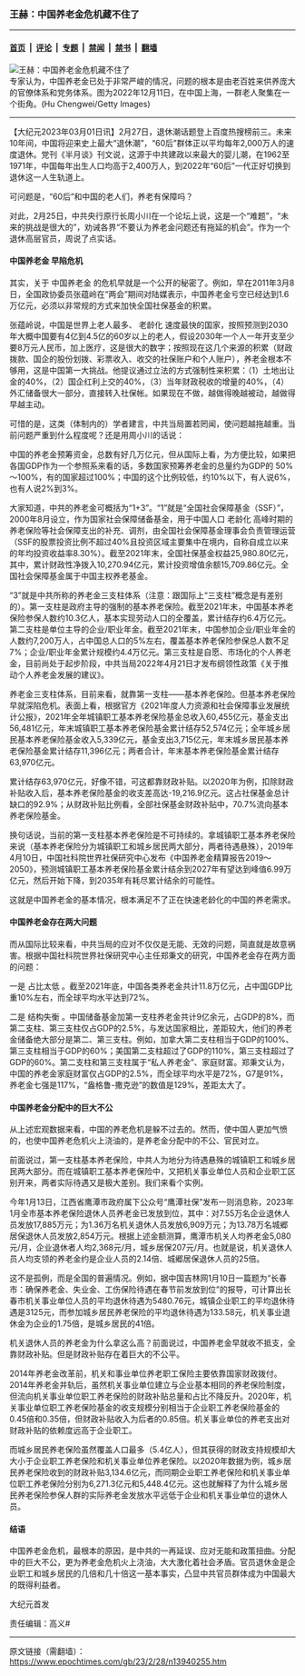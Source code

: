 ### 王赫：中国养老金危机藏不住了

---

#### [首页](../../../..?n13940255) &nbsp;|&nbsp; [评论](../../../../../epoch-comment?n13940255) &nbsp;|&nbsp; [专题](../../../../../epoch-special?n13940255) &nbsp;|&nbsp; [禁闻](../../../../../epoch-news?n13940255) &nbsp;|&nbsp; [禁书](../../../../../books?n13940255) &nbsp;|&nbsp; [翻墙](https://github.com/gfw-breaker/nogfw/blob/master/README.md?n13940255)


<div><img alt="王赫：中国养老金危机藏不住了" class="attachment-djy_600_400 size-djy_600_400 wp-post-image" src="https://i.epochtimes.com/assets/uploads/2023/02/id13939976-GettyImages-1448301261-600x400.jpg"/>
<div class="caption">
 专家认为，中国养老金已处于非常严峻的情况，问题的根本是由老百姓来供养庞大的官僚体系和党务体系。图为2022年12月11日，在中国上海，一群老人聚集在一个街角。(Hu Chengwei/Getty Images)
</div></div><hr/><div class="post_content" id="artbody" itemprop="articleBody">
 <!-- article content begin -->
 <p>
  【大纪元2023年03月01日讯】2月27日，退休潮话题登上百度热搜榜前三。未来10年间，中国将迎来史上最大“退休潮”，“60后”群体正以平均每年2,000万人的速度退休。党刊《半月谈》刊文说，这源于中共建政以来最大的婴儿潮，在1962至1971年，中国每年出生人口均高于2,400万人，到2022年“60后”一代正好切换到退休这一人生轨道上。
 </p>
 <p>
  可问题是，“60后”和中国的老人们，养老有保障吗？
 </p>
 <p>
  对此，2月25日，中共央行原行长周小川在一个论坛上说，这是一个“难题”，“未来的挑战是很大的”，劝诫各界“不要认为养老金问题还有拖延的机会”。作为一个退休高层官员，周说了点实话。
 </p>
 <h4>
  <ok href="https://www.epochtimes.com/gb/tag/%E4%B8%AD%E5%9B%BD%E5%85%BB%E8%80%81%E9%87%91.html">
   中国养老金
  </ok>
  早陷危机
 </h4>
 <p>
  其实，关于
  <ok href="https://www.epochtimes.com/gb/tag/%E4%B8%AD%E5%9B%BD%E5%85%BB%E8%80%81%E9%87%91.html">
   中国养老金
  </ok>
  的危机早就是一个公开的秘密了。例如，早在2011年3月8日，全国政协委员张蕴岭在“两会”期间对陆媒表示，中国养老金亏空已经达到1.6万亿元，必须以非常规的方式来加快全国社保基金的积累。
 </p>
 <p>
  张蕴岭说，中国是世界上老人最多、
  <ok href="https://www.epochtimes.com/gb/tag/%E8%80%81%E9%BE%84%E5%8C%96.html">
   老龄化
  </ok>
  速度最快的国家，按照预测到2030年大概中国要有4亿到4.5亿的60岁以上的老人，假设2030年一个人一年开支至少要8万元人民币，加上医疗，这是很大的数字；按照现在这几个来源的积累（财政拨款、国企的股份划拨、彩票收入、收交的社保账户和个人账户），养老金根本不够用，这是中国第一大挑战。他提议通过立法的方式强制性来积累：（1）土地出让金的40%，（2）国企红利上交的40%，（3）当年财政税收的增量的40%，（4）外汇储备很大一部分，直接转入社保帐。如果现在不做，越做得晚越被动，越做得早越主动。
 </p>
 <p>
  可惜的是，这类（体制内的）学者建言，中共当局置若罔闻，使问题越拖越重。当前问题严重到什么程度呢？还是用周小川的话说：
 </p>
 <p>
  中国的养老金预筹资金，总数有好几万亿元，但从国际上看，为方便比较，如果把各国GDP作为一个参照系来看的话，多数国家预筹养老金的总量约为GDP的 50%～100%，有的国家超过100%；中国的这个比例较低，约10%以下，有人说6%，也有人说2%到3%。
 </p>
 <p>
  大家知道，中共的养老金可概括为“1+3”。“1”就是“全国社会保障基金（SSF）”，2000年8月设立，作为国家社会保障储备基金，用于中国人口
  <ok href="https://www.epochtimes.com/gb/tag/%E8%80%81%E9%BE%84%E5%8C%96.html">
   老龄化
  </ok>
  高峰时期的养老保险等社会保障支出的补充、调剂，由全国社会保障基金理事会负责管理运营（SSF的股票投资比例不超过40%且投资区域主要集中在境内，自称自成立以来的年均投资收益率8.30%）。截至2021年末，全国社保基金权益25,980.80亿元，其中，累计财政性净拨入10,270.94亿元，累计投资增值余额15,709.86亿元。全国社会保障基金属于中国主权养老基金。
 </p>
 <p>
  “3”就是中共所称的养老金三支柱体系（注意：跟国际上“三支柱”概念是有差别的）。第一支柱是政府主导的强制的基本养老保险。截至2021年末，中国基本养老保险参保人数约10.3亿人，基本实现劳动人口的全覆盖，累计结存约6.4万亿元。第二支柱是单位主导的企业/职业年金。截至2021年末，中国参加企业/职业年金的人数约7,200万人，占中国总人口的5%左右，覆盖基本养老保险参保总人数不足7%；企业/职业年金累计规模约4.4万亿元。第三支柱是自愿、市场化的个人养老金，目前尚处于起步阶段，中共当局2022年4月21日才发布纲领性政策《关于推动个人养老金发展的建议》。
 </p>
 <p>
  养老金三支柱体系，目前来看，就靠第一支柱——基本养老保险。但基本养老保险早就深陷危机。表面上看，根据官方《2021年度人力资源和社会保障事业发展统计公报》，2021年全年城镇职工基本养老保险基金总收入60,455亿元，基金支出56,481亿元，年末城镇职工基本养老保险基金累计结存52,574亿元；全年城乡居民基本养老保险基金收入5,339亿元，基金支出3,715亿元，年末城乡居民基本养老保险基金累计结存11,396亿元；两者合计，年末基本养老保险基金累计结存63,970亿元。
 </p>
 <p>
  累计结存63,970亿元，好像不错，可这都靠财政补贴。以2020年为例，扣除财政补贴收入后，基本养老保险基金的收支差高达-19,216.9亿元。这占社保基金总计缺口的92.9%；从财政补贴比例看，全部社保基金财政补贴中，70.7%流向基本养老保险基金。
 </p>
 <p>
  换句话说，当前的第一支柱基本养老保险是不可持续的。拿城镇职工基本养老保险来说（基本养老保险分为城镇职工和城乡居民两大部分，两者待遇悬殊），2019年4月10日，中国社科院世界社保研究中心发布《中国养老金精算报告2019〜2050》，预测城镇职工基本养老保险基金累计结余到2027年有望达到峰值6.99万亿元，然后开始下降，到2035年有耗尽累计结余的可能性。
 </p>
 <p>
  这就是中国养老金的基本情况，根本满足不了正在快速老龄化的中国的养老需求。
 </p>
 <h4>
  中国养老金存在两大问题
 </h4>
 <p>
  而从国际比较来看，中共当局的应对不仅仅是无能、无效的问题，简直就是故意祸害。根据中国社科院世界社保研究中心主任郑秉文的研究，中国养老金存在两方面的问题：
 </p>
 <p>
  一是
  <ok href="https://www.epochtimes.com/gb/tag/%E5%8D%A0%E6%AF%94%E5%A4%AA%E4%BD%8E.html">
   占比太低
  </ok>
  。截至2021年底，中国各类养老金共计11.8万亿元，占中国GDP比重10%左右，而全球平均水平达到72%。
 </p>
 <p>
  二是
  <ok href="https://www.epochtimes.com/gb/tag/%E7%BB%93%E6%9E%84%E5%A4%B1%E8%A1%A1.html">
   结构失衡
  </ok>
  。中国储备基金加第一支柱养老金共计9亿余元，占GDP的8%，而第二支柱、第三支柱仅占GDP的2.5%，与发达国家相比，差距较大，他们的养老金储备绝大部分是第二、第三支柱。例如，加拿大第二支柱相当于GDP的100%、第三支柱相当于GDP的60%；美国第二支柱超过了GDP的110%，第三支柱超过了GDP的60%。第二支柱和第三支柱属于“私人养老金”、家庭财富。郑秉文认为，中国的养老金家庭财富仅占GDP的2.5%，而全球平均水平是72%，G7是91%，养老金七强是117%，“盎格鲁-撒克逊”的数值是129%，差距太大了。
 </p>
 <h4>
  中国养老金分配中的巨大不公
 </h4>
 <p>
  从上述宏观数据来看，中国的养老危机是躲不过去的。然而，使中国人更加气愤的，也使中国养老危机火上浇油的，是养老金分配中的不公、官民对立。
 </p>
 <p>
  前面说过，第一支柱基本养老保险，中共人为地分为待遇悬殊的城镇职工和城乡居民两大部分。而在城镇职工基本养老保险中，又把机关事业单位人员和企业职工区别开来，两者实际待遇又是极大差别。我们来看个实例。
 </p>
 <p>
  今年1月13日，江西省鹰潭市政府属下公众号“鹰潭社保”发布一则消息称，2023年1月全市基本养老保险退休人员养老金已发放到位，其中：对7.55万名企业退休人员发放17,885万元；为1.36万名机关退休人员发放6,909万元；为13.78万名城郷居保退休人员发放2,854万元。根据上述金额测算，鹰潭市机关人均养老金5,080元/月，企业退休者人均2,368元/月，城乡居保207元/月。也就是说，机关退休人员人均支领的养老金约是企业人员的2.14倍、城郷居保退休人员的25倍。
 </p>
 <p>
  这不是孤例，而是全国的普遍情况。例如，据中国吉林网1月10日一篇题为“长春市：确保养老金、失业金、工伤保险待遇在春节前发放到位”的报导，可计算出长春市机关事业单位人员的平均退休待遇为5480.76元，城镇企业职工的平均退休待遇是3125元，而参加城乡居民养老保险的平均退休待遇为133.58元，机关事业退休金为企业的1.75倍，是城乡居民的41倍。
 </p>
 <p>
  机关退休人员的养老金为什么拿这么高？前面说过，中国养老金早就收不抵支，全靠财政补贴。但是财政补贴存在着巨大的不公平。
 </p>
 <p>
  2014年养老金改革前，机关和事业单位养老职工保险主要依靠国家财政拨付。2014年养老金并轨后，虽然机关事业单位建立与企业基本相同的养老保险制度，但流向机关事业单位职工养老保险的财政补贴总量和占比不降反升。2020年，机关事业单位职工养老保险基金的收支规模分别相当于企业职工养老保险基金的0.45倍和0.35倍，但财政补贴收入为后者的0.85倍。机关事业单位的养老支出对财政补贴的依赖度远高于企业职工。
 </p>
 <p>
  而城乡居民养老保险虽然覆盖人口最多（5.4亿人），但其获得的财政支持规模却大大小于企业职工养老保险和机关事业单位养老保险。以2020年数据为例，城乡居民养老保险收到的财政补贴3,134.6亿元，而同期企业职工养老保险和机关事业单位职工养老保险分别为6,271.3亿元和5,448.4亿元。这也就解释了为什么城乡居民养老保险参保人群的实际养老金发放水平远低于企业和机关事业单位的退休人员。
 </p>
 <h4>
  结语
 </h4>
 <p>
  中国养老金危机，最根本的原因，是中共的一再延误、应对无能和政策扭曲。分配中的巨大不公，更为养老金危机火上浇油，大大激化着社会矛盾。官员退休金是企业职工和城乡居民的几倍和几十倍这一基本事实，凸显中共官员群体成为中国最大的既得利益者。
 </p>
 <p>
  大纪元首发
 </p>
 <p>
  责任编辑：高义#
 </p>
 <!-- article content end -->
 <div id="below_article_ad">
 </div>
</div>


---

原文链接（需翻墙）：https://www.epochtimes.com/gb/23/2/28/n13940255.htm